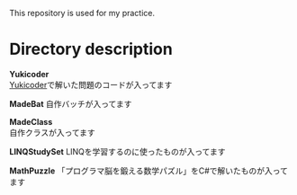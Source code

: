 This repository is used for my practice.

# Directory description
**Yukicoder**  
[Yukicoder](https://yukicoder.me/)で解いた問題のコードが入ってます

**MadeBat**
自作バッチが入ってます

**MadeClass**  
自作クラスが入ってます

**LINQStudySet**
LINQを学習するのに使ったものが入ってます  

**MathPuzzle**
「プログラマ脳を鍛える数学パズル」をC#で解いたものが入ってます
